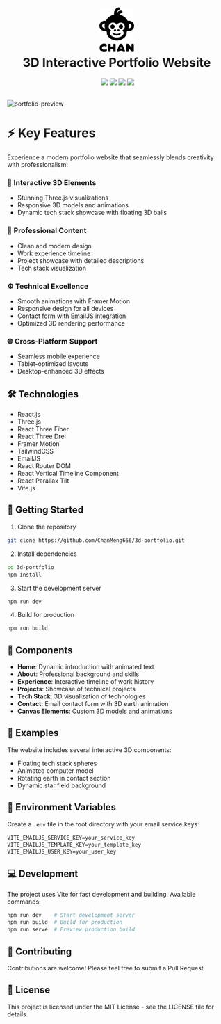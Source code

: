 <div align="center">
 <h1> <img src="public/chan_monkey_logo_black.svg" width="80px"><br/>3D Interactive Portfolio Website</h1>
 <a href="https://www.linkedin.com/in/your-linkedin" target="_blank"><img alt="" src="https://img.shields.io/badge/LinkedIn-0077B5?style=flat&logo=linkedin&logoColor=white" style="vertical-align:center" /></a>
 <img src="https://img.shields.io/badge/Version-1.0.0-green?style=flat"/>
 <img src="https://img.shields.io/badge/License-MIT-brightgreen?style=flat"/>
 <img src="https://img.shields.io/badge/React-18.2.0-blue?style=flat&logo=react"/>
 <img src="https://img.shields.io/badge/Three.js-^0.150.1-black?style=flat&logo=three.js"/>
</div>

<br/>

![portfolio-preview](public/preview.png)

# ⚡ Key Features
Experience a modern portfolio website that seamlessly blends creativity with professionalism:

### 🎨 Interactive 3D Elements
- Stunning Three.js visualizations
- Responsive 3D models and animations
- Dynamic tech stack showcase with floating 3D balls

### 🎯 Professional Content
- Clean and modern design
- Work experience timeline
- Project showcase with detailed descriptions
- Tech stack visualization

### ⚙️ Technical Excellence
- Smooth animations with Framer Motion
- Responsive design for all devices
- Contact form with EmailJS integration
- Optimized 3D rendering performance

### 🌐 Cross-Platform Support
- Seamless mobile experience
- Tablet-optimized layouts
- Desktop-enhanced 3D effects

## 🛠️ Technologies

- React.js
- Three.js
- React Three Fiber
- React Three Drei
- Framer Motion
- TailwindCSS
- EmailJS
- React Router DOM
- React Vertical Timeline Component
- React Parallax Tilt
- Vite.js

## 🚀 Getting Started

1. Clone the repository
```bash
git clone https://github.com/ChanMeng666/3d-portfolio.git
```

2. Install dependencies
```bash
cd 3d-portfolio
npm install
```

3. Start the development server
```bash
npm run dev
```

4. Build for production
```bash
npm run build
```

## 📱 Components

- **Home**: Dynamic introduction with animated text
- **About**: Professional background and skills
- **Experience**: Interactive timeline of work history
- **Projects**: Showcase of technical projects
- **Tech Stack**: 3D visualization of technologies
- **Contact**: Email contact form with 3D earth animation
- **Canvas Elements**: Custom 3D models and animations

## 🌟 Examples

The website includes several interactive 3D components:
- Floating tech stack spheres
- Animated computer model
- Rotating earth in contact section
- Dynamic star field background

## 🔧 Environment Variables

Create a `.env` file in the root directory with your email service keys:
```env
VITE_EMAILJS_SERVICE_KEY=your_service_key
VITE_EMAILJS_TEMPLATE_KEY=your_template_key
VITE_EMAILJS_USER_KEY=your_user_key
```

## 💻 Development

The project uses Vite for fast development and building. Available commands:

```bash
npm run dev    # Start development server
npm run build  # Build for production
npm run serve  # Preview production build
```

## 🤝 Contributing

Contributions are welcome! Please feel free to submit a Pull Request.

## 📝 License

This project is licensed under the MIT License - see the LICENSE file for details.
